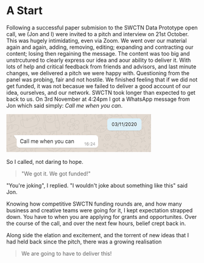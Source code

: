 # A Start

Following a successful paper submision to the SWCTN Data Prototype open call, we (Jon and I) were invited to a pitch and interview on 21st October. This was hugely intimidating, even via Zoom. We went over our material again and again, adding, removing, editing; expanding and contracting our content; losing then regaining the message. The content was too big and unstrcutured to clearly express our idea and aour ability to deliver it. With lots of help and critical feedback from friends and advisors, and last minute changes, we delivered a pitch we were happy with. Questioning from the panel was probing, fair and not hostile. We finished feeling that if we did not get funded, it was not becasue we failed to deliver a good account of our idea, ourselves, and our network.
SWCTN took longer than expected to get back to us. On 3rd November at 4:24pm I got a WhatsApp message from Jon which said simply: _Call me when you can_.

![Call Me message on whatsapp](/images/CallMe.png)

So I called, not daring to hope.

> "We got it. We got funded!"

"You're joking", I replied. "I wouldn't joke about something like this" said Jon.

Knowing how competitive SWCTN funding rounds are, and how many business and creative teams were going for it, I kept expectation strapped down. You have to when you are applying for grants and opportunites. Over the course of the call, and over the next few hours, belief crept back in.

Along side the elation and excitement, and the torrent of new ideas that I had held back since the pitch, there was a growing realisation

> We are going to have to deliver this!
